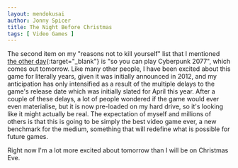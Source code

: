 ```yaml
---
layout: mendokusai
author: Jonny Spicer
title: The Night Before Christmas
tags: [ Video Games ]
---
```

The second item on my "reasons not to kill yourself" list that I mentioned [the other day](/mendokusai/2020/12/06/shingeki-no-kyojin-season-4){:target="_blank"} is "so you can play
Cyberpunk 2077", which comes out tomorrow. Like many other people, I have been excited about this game for literally years, given it was initially announced in 2012, and my
anticipation has only intensified as a result of the multiple delays to the game's release date which was initially slated for April this year. After a couple of these delays, a lot
of people wondered if the game would ever even materialise, but it is now pre-loaded on my hard drive, so it's looking like it might actually be real. The expectation of myself and
millions of others is that this is going to be simply the best video game ever, a new benchmark for the medium, something that will redefine what is possible for future games.

Right now I'm a lot more excited about tomorrow than I will be on Christmas Eve.
